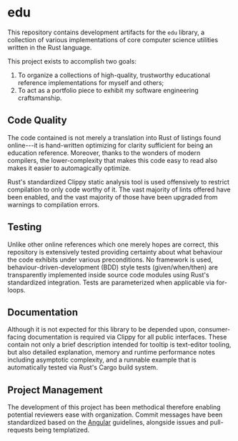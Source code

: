 # edu

This repository contains development artifacts for the `edu` library, a collection of various implementations of core computer science utilities written in the Rust language.

This project exists to accomplish two goals:

1. To organize a collections of high-quality, trustworthy educational reference implementations for myself and others;
2. To act as a portfolio piece to exhibit my software engineering craftsmanship.

## Code Quality

The code contained is not merely a translation into Rust of listings found online---it is hand-written optimizing for clarity sufficient for being an education reference. Moreover, thanks to the wonders of modern compilers, the lower-complexity that makes this code easy to read also makes it easier to automagically optimize.

Rust's standardized Clippy static analysis tool is used offensively to restrict compilation to only code worthy of it. The vast majority of lints offered have been enabled, and the vast majority of those have been upgraded from warnings to compilation errors.

## Testing

Unlike other online references which one merely hopes are correct, this repository is extensively tested providing certainty about what behaviour the code exhibits under various preconditions. No framework is used, behaviour-driven-development (BDD) style tests (given/when/then) are transparently implemented inside source code modules using Rust's standardized integration. Tests are parameterized when applicable via for-loops.

## Documentation

Although it is not expected for this library to be depended upon, consumer-facing documentation is required via Clippy for all public interfaces. These contain not only a brief description intended for tooltip is text-editor tooling, but also detailed explanation, memory and runtime performance notes including asymptotic complexity, and a runnable example that is automatically tested via Rust's Cargo build system.

## Project Management

The development of this project has been methodical therefore enabling potential reviewers ease with organization. Commit messages have been standardized based on the [Angular](https://github.com/angular/angular/blob/main/contributing-docs/commit-message-guidelines.md) guidelines, alongside issues and pull-requests being templatized.
